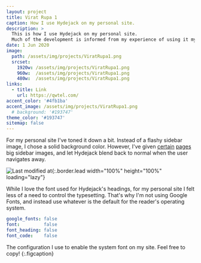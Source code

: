 ```yaml
---
layout: project
title: Virat Rupa 1
caption: How I use Hydejack on my personal site.
description: >
  This is how I use Hydejack on my personal site. 
  Much of the development is informed from my experience of using it myself, creating a tight feedback loop.
date: 1 Jun 2020
image: 
  path: /assets/img/projects/ViratRupa1.png
  srcset: 
    1920w: /assets/img/projects/ViratRupa1.png
    960w:  /assets/img/projects/ViratRupa1.png
    480w:  /assets/img/projects/ViratRupa1.png
links:
  - title: Link
    url: https://qwtel.com/
accent_color: '#4fb1ba'
accent_image: /assets/img/projects/ViratRupa1.png
  # background: '#193747'
theme_color: '#193747'
sitemap: false
---
```




For my personal site I've toned it down a bit. Instead of a flashy sidebar image, I chose a solid background color.
However, I've given [certain](https://qwtel.com/projects/ducky-hunting/) [pages](https://qwtel.com/projects/blocky-blocks/) big sidebar images, and let Hydejack blend back to normal when the user navigates away.



![Last modified at](/assets/img/projects/ViratRupa1.png){:.border.lead width="100%" height="100%" loading="lazy"}


While I love the font used for Hydejack's headings, for my personal site I felt less of a need to control the typesetting.
That's why I'm not using Google Fonts, and instead use whatever is the default for the reader's operating system.

```yml
google_fonts: false
font:         false
font_heading: false
font_code:    false
```

The configuration I use to enable the system font on my site. Feel free to copy!
{:.figcaption}
